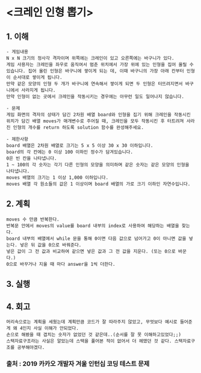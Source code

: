 # <크레인 인형 뽑기>

## 1. 이해 

    - 게임내용
    N x N 크기의 정사각 격자이며 위쪽에는 크레인이 있고 오른쪽에는 바구니가 있다.
    게임 사용자는 크레인을 좌우로 움직여서 멈춘 위치에서 가장 위에 있는 인형을 집어 올릴 수 있습니다. 집어 올린 인형은 바구니에 쌓이게 되는 데, 이때 바구니의 가장 아래 칸부터 인형이 순서대로 쌓이게 됩니다.
    만약 같은 모양의 인형 두 개가 바구니에 연속해서 쌓이게 되면 두 인형은 터뜨려지면서 바구니에서 사라지게 됩니다.
    만약 인형이 없는 곳에서 크레인을 작동시키는 경우에는 아무런 일도 일어나지 않습니다.

    - 문제
    게임 화면의 격자의 상태가 담긴 2차원 배열 board와 인형을 집기 위해 크레인을 작동시킨 위치가 담긴 배열 moves가 매개변수로 주어질 때, 크레인을 모두 작동시킨 후 터트려져 사라진 인형의 개수를 return 하도록 solution 함수를 완성해주세요.

    - 제한사항
    board 배열은 2차원 배열로 크기는 5 x 5 이상 30 x 30 이하입니다.
    board의 각 칸에는 0 이상 100 이하인 정수가 담겨있습니다.
    0은 빈 칸을 나타냅니다.
    1 ~ 100의 각 숫자는 각기 다른 인형의 모양을 의미하며 같은 숫자는 같은 모양의 인형을 나타냅니다.
    moves 배열의 크기는 1 이상 1,000 이하입니다.
    moves 배열 각 원소들의 값은 1 이상이며 board 배열의 가로 크기 이하인 자연수입니다.

## 2. 계획

    moves 수 만큼 반복한다.
    반복문 안에서 moves의 value를 board 내부의 index로 사용하여 해당하는 배열을 찾는다.
    board 내부의 배열에서 while 문을 통해 0이면 다음 값으로 넘어가고 0이 아니면 값을 넣는다. 넣은 뒤 값을 0으로 바꿔준다.
    넣은 값이 그 전 값과 비교하여 같으면 넣은 값과 그 전 값을 지운다. (또는 0으로 바꾼다.)
    0으로 바꾸거나 지울 때 마다 answer을 1씩 더한다.

## 3. 실행

## 4. 회고

    머리속으로는 계획을 세웠는데 계획만큼 코드가 잘 따라주지 않았고, 무엇보다 예시로 들어준 게 왜 4인지 사실 이해가 안되었다.
    손으로 해봤을 때 겹치는 숫자가 없었던 것 같은데..(순서를 잘 못 이해하고있었다;;)
    스택자료구조라는 사실은 알았는데 스택을 풀어본 적이 없어서 더 헤맸던 것 같다. 스택자료구조를 공부해야겠다.

### 출처 : 2019 카카오 개발자 겨울 인턴십 코딩 테스트 문제
